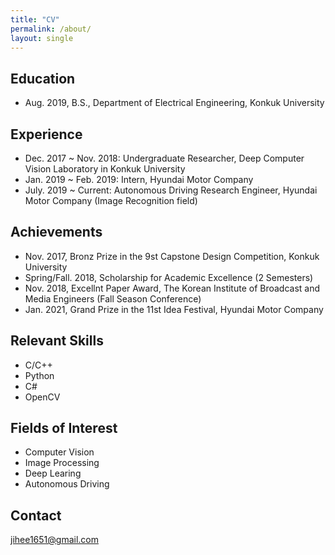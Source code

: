 ```yaml
---
title: "CV"
permalink: /about/
layout: single
---
```


## Education
* Aug. 2019, B.S., Department of Electrical Engineering, Konkuk University

## Experience
* Dec. 2017 ~ Nov. 2018: Undergraduate Researcher, Deep Computer Vision Laboratory in Konkuk University
* Jan. 2019 ~ Feb. 2019: Intern, Hyundai Motor Company
* July. 2019 ~ Current: Autonomous Driving Research Engineer, Hyundai Motor Company (Image Recognition field)
 
## Achievements
* Nov. 2017, Bronz Prize in the 9st Capstone Design Competition, Konkuk University
* Spring/Fall. 2018, Scholarship for Academic Excellence (2 Semesters)
* Nov. 2018, Excellnt Paper Award, The Korean Institute of Broadcast and Media Engineers (Fall Season Conference)
* Jan. 2021, Grand Prize in the 11st Idea Festival, Hyundai Motor Company

## Relevant Skills
* C/C++
* Python
* C#
* OpenCV

## Fields of Interest
* Computer Vision  
* Image Processing  
* Deep Learing  
* Autonomous Driving

## Contact
jihee1651@gmail.com
